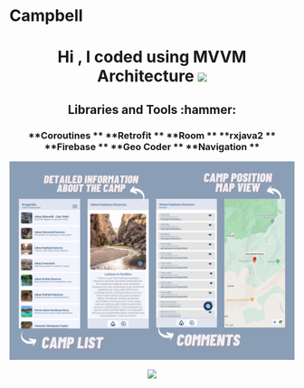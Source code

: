 # Campbell

<h1 align="center">Hi , I coded using MVVM Architecture  <img src="https://media.giphy.com/media/hvRJCLFzcasrR4ia7z/giphy.gif" width="35"></h1>

<h2 align="center"> Libraries and Tools :hammer:</h2>

<h3 align="center"> 
  
 **Coroutines  ** 
 **Retrofit  **
 **Room  ** 
 **rxjava2  ** 
 **Firebase  ** 
 **Geo Coder  ** 
 **Navigation  **
  
</h3>

<p align="center">
<img src="/previews/project_map.png"/>
</p>

<p align="center">
<img src="/previews/project_gif.gif"/>
</p>



